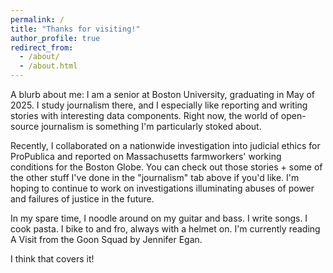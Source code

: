 ```yaml
---
permalink: /
title: "Thanks for visiting!"
author_profile: true
redirect_from: 
  - /about/
  - /about.html
---
```


A blurb about me: I am a senior at Boston University, graduating in May of 2025. I study journalism there, and I especially like reporting and writing stories with interesting data components. Right now, the world of open-source journalism is something I'm particularly stoked about. 

Recently, I collaborated on a nationwide investigation into judicial ethics for ProPublica and reported on Massachusetts farmworkers' working conditions for the Boston Globe. You can check out those stories + some of the other stuff I've done in the "journalism" tab above if you'd like. I'm hoping to continue to work on investigations illuminating abuses of power and failures of justice in the future.

In my spare time, I noodle around on my guitar and bass. I write songs. I cook pasta. I bike to and fro, always with a helmet on. I'm currently reading A Visit from the Goon Squad by Jennifer Egan. 

I think that covers it!

